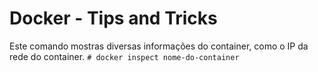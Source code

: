 # Docker - Tips and Tricks

Este comando mostras diversas informações do container, como o IP da rede do container.
`# docker inspect nome-do-container`